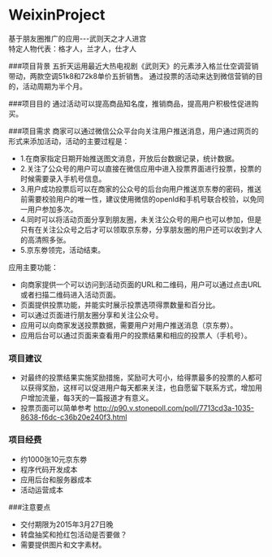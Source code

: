 # WeixinProject
基于朋友圈推广的应用---武则天之才人进宫     
特定人物代表：格才人，兰才人，仕才人 

###项目背景
五折天运用最近大热电视剧《武则天》的元素涉入格兰仕空调营销带动，两款空调51k8和72k8单价五折销售。
通过投票的活动来达到微信营销的目的，活动周期为半个月。


###项目目的
通过活动可以提高商品知名度，推销商品，提高用户积极性促进购买。


###项目需求
商家可以通过微信公众平台向关注用户推送消息，用户通过网页的形式来添加活动，活动的主要过程是：
* 1.在商家指定日期开始推送图文消息，开放后台数据记录，统计数据。
* 2.关注了公众号的用户可以直接在微信应用中进入投票界面进行投票，投票的时候需要录入手机号信息。
* 3.用户成功投票后可以在商家的公众号的后台向用户推送京东劵的密码，推送前需要校验用户的唯一性，建议使用微信的openId和手机号联合校验，以免同一用户参加多次。
* 4.同时可以将活动页面分享到朋友圈，未关注公众号的用户也可以参加，但是只有在关注公众号之后才可以领取京东劵，分享朋友圈的用户还可以收到才人的高清照多张。
* 5.京东劵领完，活动结束。

应用主要功能：
* 向商家提供一个可以访问到活动页面的URL和二维码，用户可以通过点击URL或者扫描二维码进入活动页面。
* 页面提供投票功能，并能实时展示投票选项得票数量和百分比。
* 可以通过页面进行朋友圈分享和关注公众号。
* 应用可以向商家发送投票数据，需要用户对用户推送消息（京东劵）。
* 应用后台可以通过页面来查看用户的投票结果和相应的投票人（手机号）。


### 项目建议
* 对最终的投票结果实施奖励措施，奖励可大可小，给得票最多的投票的人都可以获得奖励，这样可以促进用户每天都来关注，也自愿留下联系方式，增加用户增加流量，每3天的一篇报道才有意义。
* 投票页面可以简单参考  http://p90.v.stonepoll.com/poll/7713cd3a-1035-8638-f6dc-c36b20e240f3.html


### 项目经费
* 约1000张10元京东劵
* 程序代码开发成本
* 应用后台和服务器成本
* 活动运营成本

###注意要点
* 交付期限为2015年3月27日晚
* 转盘抽奖和抢红包活动是否要做？
* 需要提供图片和文字素材。
